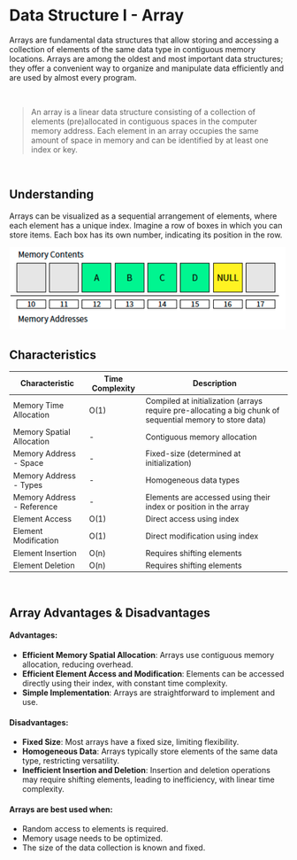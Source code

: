 # Data Structure I - Array

Arrays are fundamental data structures that allow storing and accessing a collection of elements of the same data type in contiguous memory locations. 
Arrays are among the oldest and most important data structures; they offer a convenient way to organize and manipulate data efficiently and are used by almost every program.

<br/>

> An array is a linear data structure consisting of a collection of elements (pre)allocated in contiguous spaces in the computer memory address.
> Each element in an array occupies the same amount of space in memory and can be identified by at least one index or key.

<br/>

## Understanding

Arrays can be visualized as a sequential arrangement of elements, where each element has a unique index. Imagine a row of boxes in which you can store items. Each box has its own number, indicating its position in the row.

<img src="/Resources/Images/array_visualization.png" width="500">

<br/>

## Characteristics

| Characteristic                      | Time Complexity | Description                                                |
|-------------------------------------|-----------------|------------------------------------------------------------|
| Memory Time Allocation              | O(1)            | Compiled at initialization (arrays require pre-allocating a big chunk of sequential memory to store data) |
| Memory Spatial Allocation           | -               | Contiguous memory allocation                               |
| Memory Address - Space              | -               | Fixed-size (determined at initialization)                    |
| Memory Address - Types              | -               | Homogeneous data types                                     |
| Memory Address - Reference          | -               | Elements are accessed using their index or position in the array |
| Element Access                      | O(1)            | Direct access using index                                  |
| Element Modification                | O(1)            | Direct modification using index                            |
| Element Insertion                   | O(n)            | Requires shifting elements                                 |
| Element Deletion                    | O(n)            | Requires shifting elements                                 |

<br/>

## Array Advantages & Disadvantages

#### Advantages:
- **Efficient Memory Spatial Allocation**: Arrays use contiguous memory allocation, reducing overhead.
- **Efficient Element Access and Modification**: Elements can be accessed directly using their index, with constant time complexity.
- **Simple Implementation**: Arrays are straightforward to implement and use.
  
#### Disadvantages:
- **Fixed Size**: Most arrays have a fixed size, limiting flexibility.
- **Homogeneous Data**: Arrays typically store elements of the same data type, restricting versatility.
- **Inefficient Insertion and Deletion**: Insertion and deletion operations may require shifting elements, leading to inefficiency, with linear time complexity.


#### Arrays are best used when:
- Random access to elements is required.
- Memory usage needs to be optimized.
- The size of the data collection is known and fixed.
